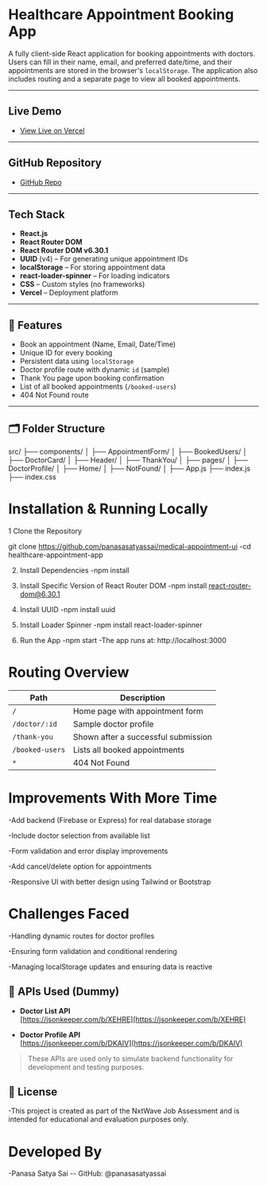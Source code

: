 #  Healthcare Appointment Booking App

A fully client-side React application for booking appointments with doctors. Users can fill in their name, email, and preferred date/time, and their appointments are stored in the browser's `localStorage`. The application also includes routing and a separate page to view all booked appointments.

---

##  Live Demo

- [View Live on Vercel](https://medical-appointment-4oshujzv1-panasasatyasais-projects.vercel.app/)

---

##  GitHub Repository

- [GitHub Repo](https://github.com/panasasatyassai/medical-appointment-ui)

---

##  Tech Stack

- **React.js**
- **React Router DOM**
- **React Router DOM v6.30.1**
- **UUID** (v4) – For generating unique appointment IDs
- **localStorage** – For storing appointment data
- **react-loader-spinner** – For loading indicators
- **CSS** – Custom styles (no frameworks)
- **Vercel** – Deployment platform

---

## 🔧 Features

-  Book an appointment (Name, Email, Date/Time)
-  Unique ID for every booking
-  Persistent data using `localStorage`
-  Doctor profile route with dynamic `id` (sample)
-  Thank You page upon booking confirmation
-  List of all booked appointments (`/booked-users`)
-  404 Not Found route

---

## 🗂 Folder Structure

src/
├── components/
│ ├── AppointmentForm/
│ ├── BookedUsers/
│ ├── DoctorCard/
│ ├── Header/
│ ├── ThankYou/
│
├── pages/
│ ├── DoctorProfile/
│ ├── Home/
│ ├── NotFound/
│
├── App.js
├── index.js
├── index.css

# Installation & Running Locally
1 Clone the Repository
 
git clone https://github.com/panasasatyassai/medical-appointment-ui
-cd healthcare-appointment-app

2. Install Dependencies 
-npm install

3. Install Specific Version of React Router DOM
-npm install react-router-dom@6.30.1

4. Install UUID 
-npm install uuid

5. Install Loader Spinner
-npm install react-loader-spinner

6. Run the App 
-npm start
-The app runs at: http://localhost:3000

# Routing Overview

| Path            | Description                         |
| --------------- | ----------------------------------- |
| `/`             | Home page with appointment form     |
| `/doctor/:id`   | Sample doctor profile               |
| `/thank-you`    | Shown after a successful submission |
| `/booked-users` | Lists all booked appointments       |
| `*`             | 404 Not Found                       |

# Improvements With More Time
-Add backend (Firebase or Express) for real database storage

-Include doctor selection from available list

-Form validation and error display improvements

-Add cancel/delete option for appointments

-Responsive UI with better design using Tailwind or Bootstrap

# Challenges Faced
-Handling dynamic routes for doctor profiles

-Ensuring form validation and conditional rendering

-Managing localStorage updates and ensuring data is reactive

## 📡 APIs Used (Dummy)

- **Doctor List API**  
  [https://jsonkeeper.com/b/XEHRE](https://jsonkeeper.com/b/XEHRE)

- **Doctor Profile API**  
  [https://jsonkeeper.com/b/DKAIV](https://jsonkeeper.com/b/DKAIV)

> These APIs are used only to simulate backend functionality for development and testing purposes.


## 📃 License
-This project is created as part of the NxtWave Job Assessment and is intended for educational and evaluation purposes only.

# Developed By 
-Panasa Satya Sai
-- GitHub: @panasasatyassai
